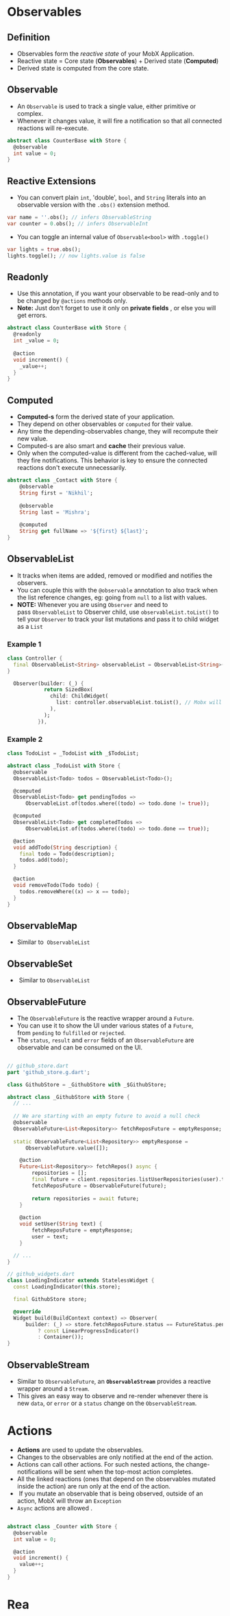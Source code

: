 # Observables

## Definition

- Observables form the _reactive state_ of your MobX Application.
- Reactive state = Core state (**Observables**) + Derived state (**Computed**)
- Derived state is computed from the core state.

## Observable

- An `Observable` is used to track a single value, either primitive or complex. 
- Whenever it changes value, it will fire a notification so that all connected reactions will re-execute.

```dart
abstract class CounterBase with Store {
  @observable
  int value = 0;
}
```

## Reactive Extensions

- You can convert plain `int`, 'double', `bool`, and `String` literals into an observable version with the `.obs()` extension method.

```dart
var name = ''.obs(); // infers ObservableString
var counter = 0.obs(); // infers ObservableInt
```

- You can toggle an internal value of `Observable<bool>` with `.toggle()`

```dart
var lights = true.obs();
lights.toggle(); // now lights.value is false
```

## Readonly

- Use this annotation, if you want your observable to be read-only and to be changed by `@actions` methods only.
- **Note:** Just don't forget to use it only on **private fields** , or else you will get errors.

```dart
abstract class CounterBase with Store {  
  @readonly  
  int _value = 0;  
  
  @action  
  void increment() {  
	_value++;  
  }  
}
```

## Computed

- **Computed-s** form the derived state of your application. 
- They depend on other observables or `computed` for their value. 
- Any time the depending-observables change, they will recompute their new value.
- Computed-s are also smart and **cache** their previous value. 
- Only when the computed-value is different from the cached-value, will they fire notifications. This behavior is key to ensure the connected reactions don't execute unnecessarily.

```dart
abstract class _Contact with Store {  
	@observable  
	String first = 'Nikhil';  
	  
	@observable  
	String last = 'Mishra';  
	  
	@computed  
	String get fullName => '${first} ${last}';  
}
```

## ObservableList

- It tracks when items are added, removed or modified and notifies the observers. 
- You can couple this with the `@observable` annotation to also track when the list reference changes, eg: going from `null` to a list with values.
- **NOTE:** Whenever you are using `Observer` and need to pass `ObservableList` to Observer child, use `observableList.toList()` to tell your `Observer` to track your list mutations and pass it to child widget as a `List`

### Example 1

```dart
class Controller {
  final ObservableList<String> observableList = ObservableList<String>();
}

  Observer(builder: (_) {
            return SizedBox(
              child: ChildWidget(
                list: controller.observableList.toList(), // Mobx will detect mutations to observableList
              ),
            );
          }),
```

### Example 2

```dart
class TodoList = _TodoList with _$TodoList;

abstract class _TodoList with Store {
  @observable
  ObservableList<Todo> todos = ObservableList<Todo>();

  @computed
  ObservableList<Todo> get pendingTodos =>
      ObservableList.of(todos.where((todo) => todo.done != true));

  @computed
  ObservableList<Todo> get completedTodos =>
      ObservableList.of(todos.where((todo) => todo.done == true));

  @action
  void addTodo(String description) {
    final todo = Todo(description);
    todos.add(todo);
  }

  @action
  void removeTodo(Todo todo) {
    todos.removeWhere((x) => x == todo);
  }
}

```

## ObservableMap
- Similar to  `ObservableList`

## ObservableSet
-  Similar to `ObservableList`

## ObservableFuture

- The `ObservableFuture` is the reactive wrapper around a `Future`. 
- You can use it to show the UI under various states of a `Future`, from `pending` to `fulfilled` or `rejected`. 
- The `status`, `result` and `error` fields of an `ObservableFuture` are observable and can be consumed on the UI.

```dart

// github_store.dart
part 'github_store.g.dart';

class GithubStore = _GithubStore with _$GithubStore;

abstract class _GithubStore with Store {
  // ...
  
  // We are starting with an empty future to avoid a null check
  @observable
  ObservableFuture<List<Repository>> fetchReposFuture = emptyResponse;
  
  static ObservableFuture<List<Repository>> emptyResponse =
      ObservableFuture.value([]);

	@action  
	Future<List<Repository>> fetchRepos() async {  
		repositories = [];  
		final future = client.repositories.listUserRepositories(user).toList();  
		fetchReposFuture = ObservableFuture(future);  
		  
		return repositories = await future;  
	}  
	  
	@action  
	void setUser(String text) {  
		fetchReposFuture = emptyResponse;  
		user = text;  
	}

  // ...
}

// github_widgets.dart
class LoadingIndicator extends StatelessWidget {
  const LoadingIndicator(this.store);

  final GithubStore store;

  @override
  Widget build(BuildContext context) => Observer(
      builder: (_) => store.fetchReposFuture.status == FutureStatus.pending
          ? const LinearProgressIndicator()
          : Container());
}

```

## ObservableStream

- Similar to `ObservableFuture`, an **`ObservableStream`** provides a reactive wrapper around a `Stream`. 
- This gives an easy way to observe and re-render whenever there is new `data`, or `error` or a `status` change on the `ObservableStream`.


# Actions

- **Actions** are used to update the observables.
- Changes to the observables are only notified at the end of the action.
- Actions can call other actions. For such nested actions, the change-notifications will be sent when the top-most action completes.
- All the linked reactions (ones that depend on the observables mutated inside the action) are run only at the end of the action. 
-  If you mutate an observable that is being observed, outside of an action, MobX will throw an `Exception`
- `Async` actions are allowed . 

```dart

abstract class _Counter with Store {
  @observable
  int value = 0;

  @action
  void increment() {
    value++;
  }
}
```

# Rea